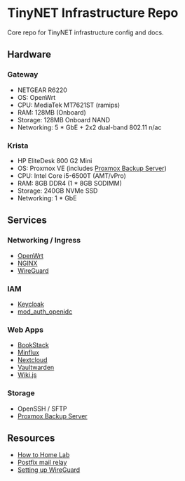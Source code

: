 # TinyNET Infrastructure Repo

Core repo for TinyNET infrastructure config and docs.

## Hardware

### Gateway

- NETGEAR R6220
- OS: OpenWrt
- CPU: MediaTek MT7621ST (ramips)
- RAM: 128MB (Onboard)
- Storage: 128MB Onboard NAND
- Networking: 5 * GbE + 2x2 dual-band 802.11 n/ac

### Krista

- HP EliteDesk 800 G2 Mini
- OS: Proxmox VE (includes [Proxmox Backup Server](https://pbs.proxmox.com/docs/))
- CPU: Intel Core i5-6500T (AMT/vPro)
- RAM: 8GB DDR4 (1 * 8GB SODIMM)
- Storage: 240GB NVMe SSD
- Networking: 1 * GbE

## Services

### Networking / Ingress

- [OpenWrt](https://openwrt.org/)
- [NGINX](https://nginx.org)
- [WireGuard](https://www.wireguard.com/)

### IAM

- [Keycloak](https://www.keycloak.org/)
- [mod_auth_openidc](https://github.com/zmartzone/mod_auth_openidc)

### Web Apps

- [BookStack](https://www.bookstackapp.com/)
- [Minflux](https://miniflux.app/)
- [Nextcloud](https://nextcloud.com/)
- [Vaultwarden](https://github.com/dani-garcia/vaultwarden)
- [Wiki.js](https://js.wiki/)

### Storage

- OpenSSH / SFTP
- [Proxmox Backup Server](https://pbs.proxmox.com/docs/)

## Resources

- [How to Home Lab](https://www.dlford.io/tag/how-to-home-lab-series/)
- [Postfix mail relay](https://www.howtoforge.com/tutorial/configure-postfix-to-use-gmail-as-a-mail-relay/)
- [Setting up WireGuard](https://linuxize.com/post/how-to-set-up-wireguard-vpn-on-ubuntu-20-04/)
